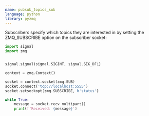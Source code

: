 ```yaml
---
name: pubsub_topics_sub
language: python
library: pyzmq
---
```


Subscribers specify which topics they are interested in by setting the ZMQ_SUBSCRIBE option on the subscriber socket:

```Python
import signal
import zmq


signal.signal(signal.SIGINT, signal.SIG_DFL)

context = zmq.Context()

socket = context.socket(zmq.SUB)
socket.connect('tcp://localhost:5555')
socket.setsockopt(zmq.SUBSCRIBE, b'status')

while True:
    message = socket.recv_multipart()
    print(f'Received: {message}')
```
